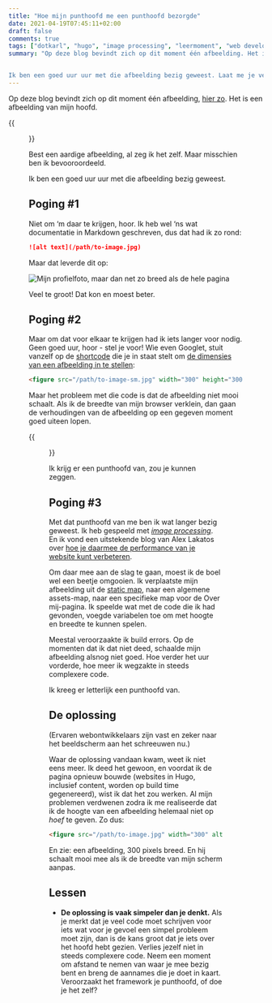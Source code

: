 ```yaml
---
title: "Hoe mijn punthoofd me een punthoofd bezorgde"
date: 2021-04-19T07:45:11+02:00
draft: false
comments: true
tags: ["dotkarl", "hugo", "image processing", "leermoment", "web development"]
summary: "Op deze blog bevindt zich op dit moment één afbeelding. Het is een afbeelding van mijn hoofd. Best een aardige afbeelding, al zeg ik het zelf (maar misschien ben ik bevooroordeeld). 


Ik ben een goed uur uur met die afbeelding bezig geweest. Laat me je vertellen waarom."
---
```


Op deze blog bevindt zich op dit moment één afbeelding, [hier zo](/about). Het is een afbeelding van mijn hoofd. 


{{<figure src="/images/profile-picture-sm.jpg" width="300" alt="Mijn profielfoto, zoals te zien op de Over mij-pagina">}}


Best een aardige afbeelding, al zeg ik het zelf. Maar misschien ben ik bevooroordeeld.


Ik ben een goed uur uur met die afbeelding bezig geweest.


## Poging #1


Niet om ‘m daar te krijgen, hoor. Ik heb wel ‘ns wat documentatie in Markdown geschreven, dus dat had ik zo rond:


```markdown
![alt text](/path/to-image.jpg)
```


Maar dat leverde dit op:


![Mijn profielfoto, maar dan net zo breed als de hele pagina](/images/profile-picture-sm.jpg)


Veel te groot! Dat kon en moest beter. 


## Poging #2


Maar om dat voor elkaar te krijgen had ik iets langer voor nodig. Geen goed uur, hoor - stel je voor! Wie even Googlet, stuit vanzelf op de [shortcode](https://gohugo.io/content-management/shortcodes/) die je in staat stelt om [de dimensies van een afbeelding in te stellen](https://gohugo.io/content-management/shortcodes/#figure):


```html
<figure src="/path/to-image-sm.jpg" width="300" height="300" alt="alt text">
```


Maar het probleem met die code is dat de afbeelding niet mooi schaalt. Als ik de breedte van mijn browser verklein, dan gaan de verhoudingen van de afbeelding op een gegeven moment goed uiteen lopen. 


{{<figure src="/images/profile-picture-sm.jpg" width="200" height="300" alt="Mijn profielfoto, met scheve verhoudingen">}}


Ik krijg er een punthoofd van, zou je kunnen zeggen.


## Poging #3


Met dat punthoofd van me ben ik wat langer bezig geweest. Ik heb gespeeld met [*image processing*](https://gohugo.io/content-management/image-processing/). En ik vond een uitstekende blog van Alex Lakatos over [hoe je daarmee de performance van je website kunt verbeteren](https://alexlakatos.com/web/2020/07/17/hugo-image-processing/).


Om daar mee aan de slag te gaan, moest ik de boel wel een beetje omgooien. Ik verplaatste mijn afbeelding uit de [static map](https://gohugo.io/content-management/static-files/), naar een algemene assets-map, naar een specifieke map voor de Over mij-pagina. Ik speelde wat met de code die ik had gevonden, voegde variabelen toe om met hoogte en breedte te kunnen spelen. 


Meestal veroorzaakte ik build errors. Op de momenten dat ik dat niet deed, schaalde mijn afbeelding alsnog niet goed. Hoe verder het uur vorderde, hoe meer ik wegzakte in steeds complexere code.


Ik kreeg er letterlijk een punthoofd van. 


## De oplossing


(Ervaren webontwikkelaars zijn vast en zeker naar het beeldscherm aan het schreeuwen nu.) 


Waar de oplossing vandaan kwam, weet ik niet eens meer. Ik deed het gewoon, en voordat ik de pagina opnieuw bouwde (websites in Hugo, inclusief content, worden op build time gegenereerd), wist ik dat het zou werken. Al mijn problemen verdwenen zodra ik me realiseerde dat ik de hoogte van een afbeelding helemaal niet op *hoef* te geven. Zo dus:


```html
<figure src="/path/to-image.jpg" width="300" alt="alt text">
```


En zie: een afbeelding, 300 pixels breed. En hij schaalt mooi mee als ik de breedte van mijn scherm aanpas.


## Lessen


- **De oplossing is vaak simpeler dan je denkt.** Als je merkt dat je veel code moet schrijven voor iets wat voor je gevoel een simpel probleem moet zijn, dan is de kans groot dat je iets over het hoofd hebt gezien. Verlies jezelf niet in steeds complexere code. Neem een moment om afstand te nemen van waar je mee bezig bent en breng de aannames die je doet in kaart. Veroorzaakt het framework je punthoofd, of doe je het zelf?

